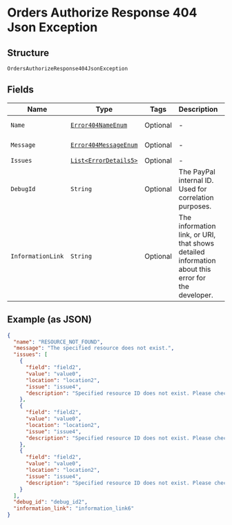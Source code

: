 
# Orders Authorize Response 404 Json Exception

## Structure

`OrdersAuthorizeResponse404JsonException`

## Fields

| Name | Type | Tags | Description | Getter | Setter |
|  --- | --- | --- | --- | --- | --- |
| `Name` | [`Error404NameEnum`](../../doc/models/error-404-name-enum.md) | Optional | - | Error404NameEnum getName() | setName(Error404NameEnum name) |
| `Message` | [`Error404MessageEnum`](../../doc/models/error-404-message-enum.md) | Optional | - | Error404MessageEnum getMessageField() | setMessageField(Error404MessageEnum messageField) |
| `Issues` | [`List<ErrorDetails5>`](../../doc/models/error-details-5.md) | Optional | - | List<ErrorDetails5> getIssues() | setIssues(List<ErrorDetails5> issues) |
| `DebugId` | `String` | Optional | The PayPal internal ID. Used for correlation purposes. | String getDebugId() | setDebugId(String debugId) |
| `InformationLink` | `String` | Optional | The information link, or URI, that shows detailed information about this error for the developer. | String getInformationLink() | setInformationLink(String informationLink) |

## Example (as JSON)

```json
{
  "name": "RESOURCE_NOT_FOUND",
  "message": "The specified resource does not exist.",
  "issues": [
    {
      "field": "field2",
      "value": "value0",
      "location": "location2",
      "issue": "issue4",
      "description": "Specified resource ID does not exist. Please check the resource ID and try again."
    },
    {
      "field": "field2",
      "value": "value0",
      "location": "location2",
      "issue": "issue4",
      "description": "Specified resource ID does not exist. Please check the resource ID and try again."
    },
    {
      "field": "field2",
      "value": "value0",
      "location": "location2",
      "issue": "issue4",
      "description": "Specified resource ID does not exist. Please check the resource ID and try again."
    }
  ],
  "debug_id": "debug_id2",
  "information_link": "information_link6"
}
```

